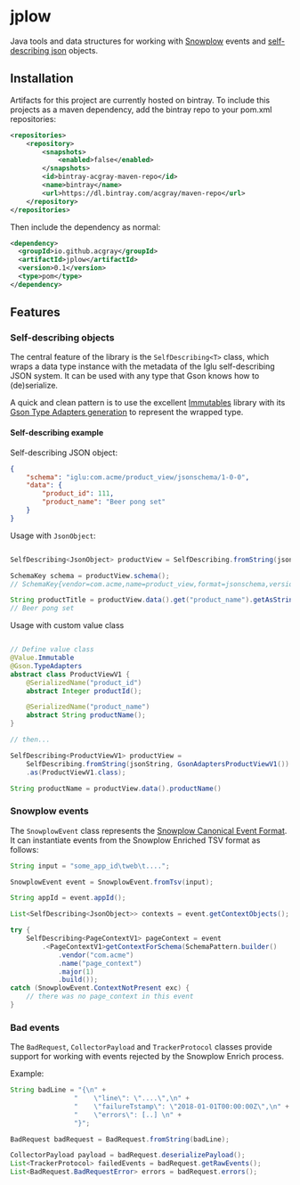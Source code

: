 # jplow

Java tools and data structures for working with [Snowplow](https://www.snowplowanalytics.com/snowplow)
events and [self-describing json](https://github.com/snowplow/iglu/wiki/Self-describing-JSON-Schemas)
objects.

## Installation

Artifacts for this project are currently hosted on bintray.  To include this
projects as a maven dependency, add the bintray repo to your pom.xml repositories:

```xml
<repositories>
    <repository>
        <snapshots>
            <enabled>false</enabled>
        </snapshots>
        <id>bintray-acgray-maven-repo</id>
        <name>bintray</name>
        <url>https://dl.bintray.com/acgray/maven-repo</url>
    </repository>
</repositories>
```

Then include the dependency as normal:

```xml
<dependency>
  <groupId>io.github.acgray</groupId>
  <artifactId>jplow</artifactId>
  <version>0.1</version>
  <type>pom</type>
</dependency>
```

## Features

### Self-describing objects

The central feature of the library is the `SelfDescribing<T>` class, which
wraps a data type instance with the metadata of the Iglu self-describing JSON system.
It can be used with any type that Gson knows how to (de)serialize.

A quick and clean pattern is to use the excellent [Immutables](https://immutables.org)
library with its [Gson Type Adapters generation](http://immutables.github.io/json.html#generating-type-adapters)
to represent the wrapped type.

#### Self-describing example

Self-describing JSON object:

```json
{
    "schema": "iglu:com.acme/product_view/jsonschema/1-0-0",
    "data": {
        "product_id": 111,
        "product_name": "Beer pong set"
    }
}
```

Usage with `JsonObject`:

```java

SelfDescribing<JsonObject> productView = SelfDescribing.fromString(jsonString);

SchemaKey schema = productView.schema();
// SchemaKey{vendor=com.acme,name=product_view,format=jsonschema,version=1-0-0}

String productTitle = productView.data().get("product_name").getAsString();
// Beer pong set
```

Usage with custom value class

```java

// Define value class
@Value.Immutable
@Gson.TypeAdapters
abstract class ProductViewV1 {
    @SerializedName("product_id")
    abstract Integer productId();

    @SerializedName("product_name")
    abstract String productName();
}

// then...

SelfDescribing<ProductViewV1> productView =
    SelfDescribing.fromString(jsonString, GsonAdaptersProductViewV1())
    .as(ProductViewV1.class);

String productName = productView.data().productName()
```

### Snowplow events

The `SnowplowEvent` class represents the [Snowplow Canonical Event Format](https://github.com/snowplow/snowplow/wiki/canonical-event-model).
It can instantiate events from the Snowplow Enriched TSV format as follows:

```java
String input = "some_app_id\tweb\t....";

SnowplowEvent event = SnowplowEvent.fromTsv(input);

String appId = event.appId();

List<SelfDescribing<JsonObject>> contexts = event.getContextObjects();

try {
    SelfDescribing<PageContextV1> pageContext = event
        .<PageContextV1>getContextForSchema(SchemaPattern.builder()
            .vendor("com.acme")
            .name("page_context")
            .major(1)
            .build());
catch (SnowplowEvent.ContextNotPresent exc) {
    // there was no page_context in this event
}
```

### Bad events

The `BadRequest`, `CollectorPayload` and `TrackerProtocol` classes provide support for working
with events rejected by the Snowplow Enrich process.

Example:

```java
String badLine = "{\n" +
                "    \"line\": \"....\",\n" +
                "    \"failureTstamp\": \"2018-01-01T00:00:00Z\",\n" +
                "    \"errors\": [..] \n" +
                "}";

BadRequest badRequest = BadRequest.fromString(badLine);

CollectorPayload payload = badRequest.deserializePayload();
List<TrackerProtocol> failedEvents = badRequest.getRawEvents();
List<BadRequest.BadRequestError> errors = badRequest.errors();
```


